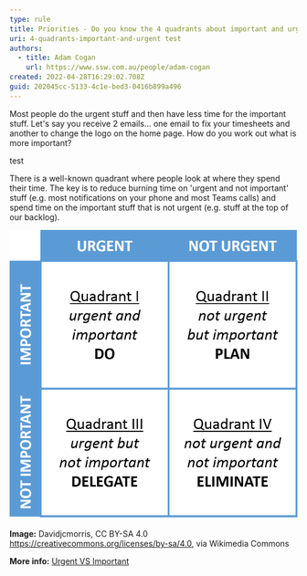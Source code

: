 ```yaml
---
type: rule
title: Priorities - Do you know the 4 quadrants about important and urgent tasks?
uri: 4-quadrants-important-and-urgent test 
authors:
  - title: Adam Cogan
    url: https://www.ssw.com.au/people/adam-cogan
created: 2022-04-28T16:29:02.708Z
guid: 202045cc-5133-4c1e-bed3-0416b899a496
---
```

Most people do the urgent stuff and then have less time for the important stuff. Let's say you receive 2 emails... one email to fix your timesheets and another to change the logo on the home page. How do you work out what is more important?

test

There is a well-known quadrant where people look at where they spend their time. The key is to reduce burning time on 'urgent and not important' stuff (e.g. most notifications on your phone and most Teams calls) and spend time on the important stuff that is not urgent (e.g. stuff at the top of our backlog).

<!--endintro-->

![Figure: The decision-making 4 quadrants](7_habits_decision-making_matrix.png)

**Image:** Davidjcmorris, CC BY-SA 4.0 <https://creativecommons.org/licenses/by-sa/4.0>, via Wikimedia Commons

**More info:** [Urgent VS Important](https://afeelingofsymmetry.com/urgent-vs-important/)
